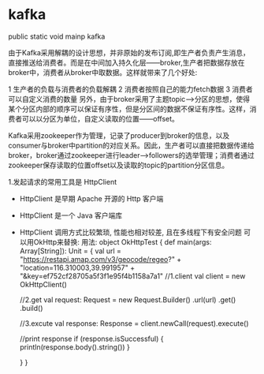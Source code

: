 # kafka
public static void mainp
					kafka

由于Kafka采用解耦的设计思想，并非原始的发布订阅,即生产者负责产生消息，直接推送给消费者。而是在中间加入持久化层——broker,生产者把数据存放在broker中，消费者从broker中取数据。这样就带来了几个好处:

1 生产者的负载与消费者的负载解耦
2 消费者按照自己的能力fetch数据
3 消费者可以自定义消费的数量
另外，由于broker采用了主题topic-->分区的思想，使得某个分区内部的顺序可以保证有序性，但是分区间的数据不保证有序性。这样，消费者可以以分区为单位，自定义读取的位置——offset。

Kafka采用zookeeper作为管理，记录了producer到broker的信息，以及consumer与broker中partition的对应关系。因此，生产者可以直接把数据传递给broker，broker通过zookeeper进行leader-->followers的选举管理；消费者通过zookeeper保存读取的位置offset以及读取的topic的partition分区信息。


1.发起请求的常用工具是 HttpClient 
- HttpClient 是早期 Apache 开源的 Http 客户端
- HttpClient 是一个 Java 客户端库
- HttpClient 调用方式比较繁琐, 性能也相对较差, 且在多线程下有安全问题
可以用OkHttp来替换:
用法:
object OkHttpTest {
  def main(args: Array[String]): Unit = {
    val url = "https://restapi.amap.com/v3/geocode/regeo?" +
      "location=116.310003,39.991957" +
      "&key=ef752cf28705a5f3f1e95f4b1158a7a1"
    //1.client
    val client = new OkHttpClient()
	
    //2.get
    val request: Request = new Request.Builder()
      .url(url)
      .get()
      .build()
	  
    //3.excute
    val response: Response = client.newCall(request).execute()

    //print response
    if (response.isSuccessful) {
      println(response.body().string())
    }

  }
}
